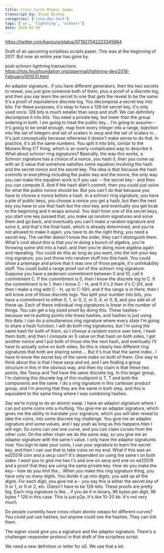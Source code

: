 ```yaml
---
title: Cross Curve Atomic Swaps
transcript_by: Bryan Bishop
categories: ['core-dev-tech']
tags: ['ux', 'lightning', 'schnorr']
date: 2018-03-05
---
```


<https://twitter.com/kanzure/status/971827042223345664>

Draft of an upcoming scriptless scripts paper. This was at the beginning of 2017. But now an entire year has gone by.

post-schnorr lightning transactions <https://lists.linuxfoundation.org/pipermail/lightning-dev/2018-February/001031.html>

An adaptor signature.. if you have different generators, then the two secrets to reveal, you just give someone both of them, plus a proof of a discrete log, and then you say learn the secret to one that gets the reveal to be the same. It's a proof of equivalence discrete log. You decompose a secret key into bits. For these purposes, it's okay to have a 128-bit secret key, it's only used once. 128 bits is much smaller than secp and stuff. We can definitely decompose it into bits. You need a private key, but lower than the group ordering in both. I am going to treat the public key... I'm going to assume-- it's going to be small enough, map from every integer into a range, bijection into the set of integers and set of scalars in secp and the set of scalars in... It's just conceptually because otherwise it doesn't make sense to do that. In practice, it's all the same numbers. You split it into bits, similar to the Monero Ring-CT thing, which is an overly complicated way to describe it. What about schnorr ring signatures? Basically, the way this works, a Schnorr signature has a choice of a nonce, you hash it, then you come up with an S value that somehow satisfies some equation involving the hash and the secret nonce and the secret key. The idea is that because the hash commits to everything including the public key and the nonce, the only way you can make this equation work is if you use -- the secret key-- and then you can compute S. And if hte hash didn't commit, then you could just solve for what the public nonce should be. But you can't do that because you have to choose a nonce before a hash. In a schnorr ring signature, you have a pile of public keys, you choose a nonce you get a hash, but then the next key you have to use that hash but the next key, and eventually you get bcak to the beginning and it wraps around. You start from one of the secret keys, you start one key passed that, you make up random signatures and solve them and go back, and eventually you can't make a random signature and solve it, and that's the final hash, which is already determined, and you're not allowed to make it again, you have to do the right thing, you need a secret key. The verifier doesn't know the order, they can't distinguish them. What's cool about this is that you're doing a bunch of algebra, you're throwing some shit into a hash, and then you're doing more algebra again and repeating. You could do this as long as you want, into the not-your-key ring signature, you just throw into random stuff into this hash. You could show a priemage and prove that it was one of those people, it's unlinkability stuff. You could build a range proof out of this schnorr ring signature. Suppose you have a pedersen commitment between 0 and 10, call it commitment C. If the commitment is 0, then I know the discrete log to C. If the commitment is to 1, then I know C - H, and if it's 2 then it's C-2H, and then I make a ring with C - H, up to C-10H, and if the range is in there, then I will know one of those discrete logs. You split your number into bits, you have a commitment to either 0, 1, or 0, 2, or 0, 4, or 0, 8, and you add all of these up. Each of these individual ring signatures is linear in the number of things. You can get a log sized proof by doing this. These hashes-- because we're putting points into these hashes, and hashes is just using this data. I can do a simultaneous ring signature where every state I'm going to share a hash function, I will do both ring signatures, but I'm using the same hash for both of them, so I choose a random nonce over here, I hash them both, and then I compute an S value on that hash on both sides, I get another nonce and I put both of those into the next hash, and eventually I'll have to actually solve on both sides. So this is clearly two different ring signatures that both are sharing some.... But it's true that the same index.. I have to know the secret key of the same index on both of them. One way to think about this is that I have secp and ed, and I am finding a group structure in this in the obvious way, and then my claim is that these two points, like Tsecp and Ted have the same discrete log. In this larger group, I'm claiming this discrete log of this multipoint is T, T and both the components are the same. I do a ring signature in this cartesian product group, and I'm proving that they are the same in both step, and this is equivalent to the same thing where I was combining hashes.

Say we're trying to do an atomic swap. I have an adaptor signature where I can put some coins into a multisig. You give me an adaptor signature, which gives me the ability to translate your signature, which you will later reveal to take the coins, into some discrete log challenge. You give me an adaptor signature and some values, and I say yeah as long as this happens hten I will sign. So coins can use one curve, and you can claim curves from the other coin. On the other chain we do the same way, so you give me an adaptor signature with the same t value. I only have the adaptor signatures now. You sign to take your coins, I use your signature to learn the secret key, and then I can use that to take coins on my end. What if this was an ed25519 coin and a secp coin? It's dependent on using the same t on both sides. I want you to give me two t's and one on secp and one on ed25519 and a proof that they are using the same private key. How do you make the key-- how do you limit the... When you make this ring signature thing, you have only so many digits. You divide it up into digits, you add up all the digits. For each digit, you give me a-- you say this is either the secret key of 0 or 1, or 0 or 2, etc. Doesn't have to be 128-bits. These proofs are pretty big. Each ring signature is like... if you do it in binary, 96 bytes per digit, 96 bytes * 128 in this case. This is just p2p. It's like 10-20 kb. It's not very much.

Do people currently have cross-chain atomic swaps for different curves? You could just use hashes, but anyone could see the hashes. They can link them.

The signer could give you a signature and the adaptor signature. There's a challenger-responder protocol in that draft of the scriptless script.

We need a new definition or letter for sG. We use that a lot.
